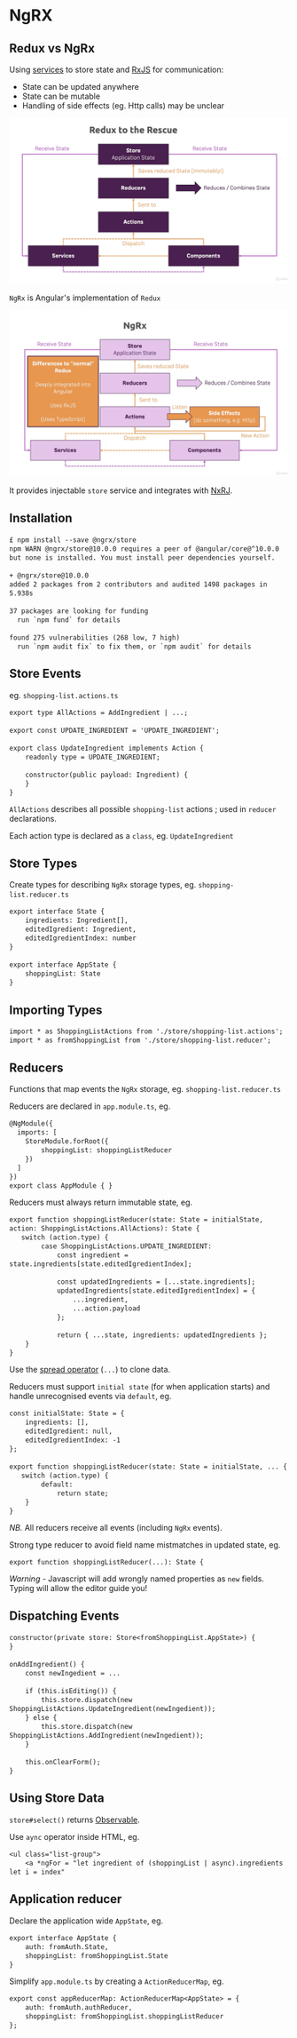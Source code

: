 # NgRX

## Redux vs NgRx

Using [services](./services.md) to store state and [RxJS](./observables.md) for communication:

* State can be updated anywhere
* State can be mutable
* Handling of side effects (eg. Http calls) may be unclear

![redux](./images/redux.png)

`NgRx` is Angular's implementation of `Redux`

![NgRx](./images/ngrx.png)

It provides injectable `store` service and integrates with [NxRJ](./observables.md).

## Installation

```
£ npm install --save @ngrx/store
npm WARN @ngrx/store@10.0.0 requires a peer of @angular/core@^10.0.0 but none is installed. You must install peer dependencies yourself.

+ @ngrx/store@10.0.0
added 2 packages from 2 contributors and audited 1498 packages in 5.938s

37 packages are looking for funding
  run `npm fund` for details

found 275 vulnerabilities (268 low, 7 high)
  run `npm audit fix` to fix them, or `npm audit` for details
```

## Store Events

eg. `shopping-list.actions.ts`

```
export type AllActions = AddIngredient | ...;

export const UPDATE_INGREDIENT = 'UPDATE_INGREDIENT';

export class UpdateIngredient implements Action {
    readonly type = UPDATE_INGREDIENT;

    constructor(public payload: Ingredient) {
    }
}
```

`AllActions` describes all possible `shopping-list` actions ; used in `reducer` declarations.

Each action type is declared as a `class`, eg. `UpdateIngredient`

## Store Types

Create types for describing `NgRx` storage types, eg. `shopping-list.reducer.ts`

```
export interface State {
    ingredients: Ingredient[],
    editedIgredient: Ingredient,
    editedIgredientIndex: number
}

export interface AppState {
    shoppingList: State
}
```

## Importing Types

```
import * as ShoppingListActions from './store/shopping-list.actions';
import * as fromShoppingList from './store/shopping-list.reducer';
```

## Reducers

Functions that map events the `NgRx` storage, eg. `shopping-list.reducer.ts`

Reducers are declared in `app.module.ts`, eg.

```
@NgModule({
  imports: [
    StoreModule.forRoot({
        shoppingList: shoppingListReducer
    })
  ]
})
export class AppModule { }
```

Reducers must always return immutable state, eg.

```
export function shoppingListReducer(state: State = initialState, action: ShoppingListActions.AllActions): State {
   switch (action.type) {
        case ShoppingListActions.UPDATE_INGREDIENT:
            const ingredient = state.ingredients[state.editedIgredientIndex];

            const updatedIngredients = [...state.ingredients];
            updatedIngredients[state.editedIgredientIndex] = {
                ...ingredient,
                ...action.payload
            };

            return { ...state, ingredients: updatedIngredients };
    }
}
```

Use the [spread operator](https://developer.mozilla.org/en-US/docs/Web/JavaScript/Reference/Operators/Spread_syntax) (`...`) to clone data.

Reducers must support `initial state` (for when application starts) and handle unrecognised events via `default`, eg.

```
const initialState: State = {
    ingredients: [],
    editedIgredient: null,
    editedIgredientIndex: -1
};

export function shoppingListReducer(state: State = initialState, ... {
   switch (action.type) {
        default:
            return state;
    }
}
```

*NB.* All reducers receive all events (including `NgRx` events).

Strong type reducer to avoid field name mistmatches in updated state, eg.

```
export function shoppingListReducer(...): State {
```

*Warning -* Javascript will add wrongly named properties as `new` fields. Typing will allow the editor guide you!

## Dispatching Events

```
constructor(private store: Store<fromShoppingList.AppState>) {
}

onAddIngredient() {
    const newIngedient = ...

    if (this.isEditing()) {
        this.store.dispatch(new ShoppingListActions.UpdateIngredient(newIngedient));
    } else {
        this.store.dispatch(new ShoppingListActions.AddIngredient(newIngedient));
    }

    this.onClearForm();
}
```

## Using Store Data

`store#select()` returns [Observable](./observables.md).

Use `aync` operator inside HTML, eg.

```
<ul class="list-group">
    <a *ngFor = "let ingredient of (shoppingList | async).ingredients let i = index"
```

## Application reducer

Declare the application wide `AppState`, eg.

```
export interface AppState {
    auth: fromAuth.State,
    shoppingList: fromShoppingList.State
}
```

Simplify `app.module.ts` by creating a `ActionReducerMap`, eg.

```
export const appReducerMap: ActionReducerMap<AppState> = {
    auth: fromAuth.authReducer,
    shoppingList: fromShoppingList.shoppingListReducer
};
```


